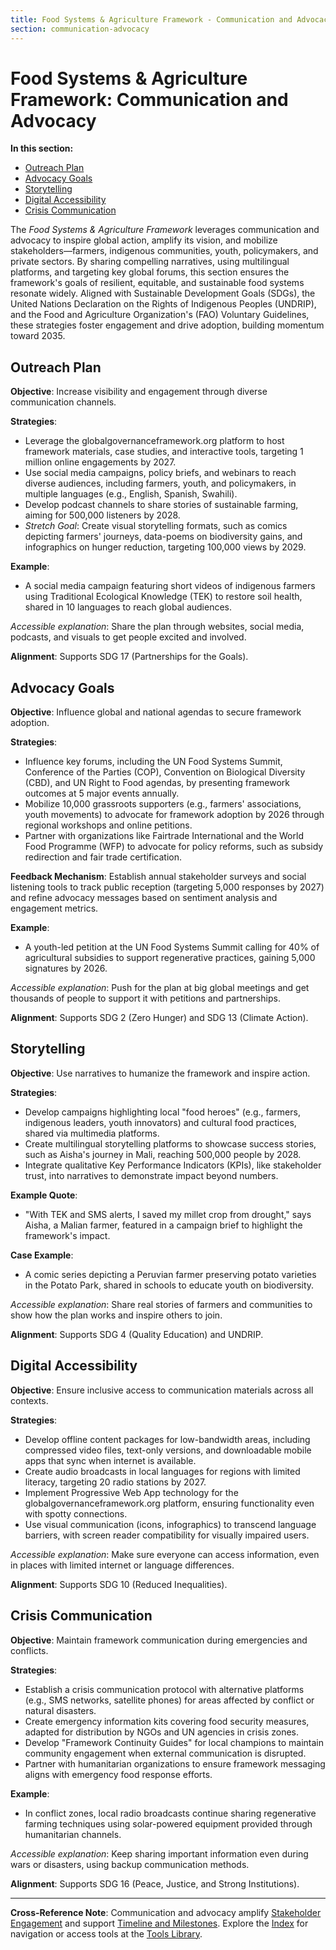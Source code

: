 ```yaml
---
title: Food Systems & Agriculture Framework - Communication and Advocacy
section: communication-advocacy
---
```


# Food Systems & Agriculture Framework: Communication and Advocacy

**In this section:**
- [Outreach Plan](#outreach-plan)
- [Advocacy Goals](#advocacy-goals)
- [Storytelling](#storytelling)
- [Digital Accessibility](#digital-accessibility)
- [Crisis Communication](#crisis-communication)

The *Food Systems & Agriculture Framework* leverages communication and advocacy to inspire global action, amplify its vision, and mobilize stakeholders—farmers, indigenous communities, youth, policymakers, and private sectors. By sharing compelling narratives, using multilingual platforms, and targeting key global forums, this section ensures the framework's goals of resilient, equitable, and sustainable food systems resonate widely. Aligned with Sustainable Development Goals (SDGs), the United Nations Declaration on the Rights of Indigenous Peoples (UNDRIP), and the Food and Agriculture Organization's (FAO) Voluntary Guidelines, these strategies foster engagement and drive adoption, building momentum toward 2035.

## <a id="outreach-plan"></a>Outreach Plan
**Objective**: Increase visibility and engagement through diverse communication channels.

**Strategies**:
- Leverage the globalgovernanceframework.org platform to host framework materials, case studies, and interactive tools, targeting 1 million online engagements by 2027.
- Use social media campaigns, policy briefs, and webinars to reach diverse audiences, including farmers, youth, and policymakers, in multiple languages (e.g., English, Spanish, Swahili).
- Develop podcast channels to share stories of sustainable farming, aiming for 500,000 listeners by 2028.
- *Stretch Goal*: Create visual storytelling formats, such as comics depicting farmers' journeys, data-poems on biodiversity gains, and infographics on hunger reduction, targeting 100,000 views by 2029.

**Example**:
- A social media campaign featuring short videos of indigenous farmers using Traditional Ecological Knowledge (TEK) to restore soil health, shared in 10 languages to reach global audiences.

*Accessible explanation*: Share the plan through websites, social media, podcasts, and visuals to get people excited and involved.

**Alignment**: Supports SDG 17 (Partnerships for the Goals).

## <a id="advocacy-goals"></a>Advocacy Goals
**Objective**: Influence global and national agendas to secure framework adoption.

**Strategies**:
- Influence key forums, including the UN Food Systems Summit, Conference of the Parties (COP), Convention on Biological Diversity (CBD), and UN Right to Food agendas, by presenting framework outcomes at 5 major events annually.
- Mobilize 10,000 grassroots supporters (e.g., farmers' associations, youth movements) to advocate for framework adoption by 2026 through regional workshops and online petitions.
- Partner with organizations like Fairtrade International and the World Food Programme (WFP) to advocate for policy reforms, such as subsidy redirection and fair trade certification.

**Feedback Mechanism**: Establish annual stakeholder surveys and social listening tools to track public reception (targeting 5,000 responses by 2027) and refine advocacy messages based on sentiment analysis and engagement metrics.

**Example**:
- A youth-led petition at the UN Food Systems Summit calling for 40% of agricultural subsidies to support regenerative practices, gaining 5,000 signatures by 2026.

*Accessible explanation*: Push for the plan at big global meetings and get thousands of people to support it with petitions and partnerships.

**Alignment**: Supports SDG 2 (Zero Hunger) and SDG 13 (Climate Action).

## <a id="storytelling"></a>Storytelling
**Objective**: Use narratives to humanize the framework and inspire action.

**Strategies**:
- Develop campaigns highlighting local "food heroes" (e.g., farmers, indigenous leaders, youth innovators) and cultural food practices, shared via multimedia platforms.
- Create multilingual storytelling platforms to showcase success stories, such as Aisha's journey in Mali, reaching 500,000 people by 2028.
- Integrate qualitative Key Performance Indicators (KPIs), like stakeholder trust, into narratives to demonstrate impact beyond numbers.

**Example Quote**:
- "With TEK and SMS alerts, I saved my millet crop from drought," says Aisha, a Malian farmer, featured in a campaign brief to highlight the framework's impact.

**Case Example**:
- A comic series depicting a Peruvian farmer preserving potato varieties in the Potato Park, shared in schools to educate youth on biodiversity.

*Accessible explanation*: Share real stories of farmers and communities to show how the plan works and inspire others to join.

**Alignment**: Supports SDG 4 (Quality Education) and UNDRIP.

## <a id="digital-accessibility"></a>Digital Accessibility
**Objective**: Ensure inclusive access to communication materials across all contexts.

**Strategies**:
- Develop offline content packages for low-bandwidth areas, including compressed video files, text-only versions, and downloadable mobile apps that sync when internet is available.
- Create audio broadcasts in local languages for regions with limited literacy, targeting 20 radio stations by 2027.
- Implement Progressive Web App technology for the globalgovernanceframework.org platform, ensuring functionality even with spotty connections.
- Use visual communication (icons, infographics) to transcend language barriers, with screen reader compatibility for visually impaired users.

*Accessible explanation*: Make sure everyone can access information, even in places with limited internet or language differences.

**Alignment**: Supports SDG 10 (Reduced Inequalities).

## <a id="crisis-communication"></a>Crisis Communication
**Objective**: Maintain framework communication during emergencies and conflicts.

**Strategies**:
- Establish a crisis communication protocol with alternative platforms (e.g., SMS networks, satellite phones) for areas affected by conflict or natural disasters.
- Create emergency information kits covering food security measures, adapted for distribution by NGOs and UN agencies in crisis zones.
- Develop "Framework Continuity Guides" for local champions to maintain community engagement when external communication is disrupted.
- Partner with humanitarian organizations to ensure framework messaging aligns with emergency food response efforts.

**Example**:
- In conflict zones, local radio broadcasts continue sharing regenerative farming techniques using solar-powered equipment provided through humanitarian channels.

*Accessible explanation*: Keep sharing important information even during wars or disasters, using backup communication methods.

**Alignment**: Supports SDG 16 (Peace, Justice, and Strong Institutions).

---

**Cross-Reference Note**: Communication and advocacy amplify [Stakeholder Engagement](/frameworks/food-systems-and-agriculture#stakeholder-engagement) and support [Timeline and Milestones](/frameworks/food-systems-and-agriculture#timeline-milestones). Explore the [Index](/frameworks/food-systems-and-agriculture) for navigation or access tools at the [Tools Library](/frameworks/tools/food-systems).
